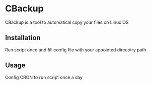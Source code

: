 # CBackup

CBackup is a tool to automatical copy your files on Linux OS

## Installation

Run script once and fill config file with your appointed direcotry path

## Usage

Config CRON to run script once a day
